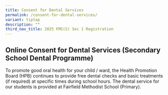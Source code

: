 ```yaml
---
title: Consent for Dental Services
permalink: /consent-for-dental-services/
variant: tiptap
description: ""
third_nav_title: 2025 FMS(S) Sec 1 Registration
---
```

<h2>Online Consent for Dental Services (Secondary School Dental Programme)</h2>
<p>To promote good oral health for your child / ward, the Health Promotion
Board (HPB) continues to provide free dental checks and basic treatments
(if required) at specific times during school hours. The dental service
for our students is provided at Fairfield Methodist School (Primary).&nbsp;&nbsp;</p>